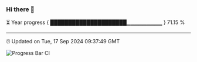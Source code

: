 ### Hi there 👋

⏳ Year progress { █████████████████████▁▁▁▁▁▁▁▁▁ } 71.15 %

---

⏰ Updated on Tue, 17 Sep 2024 09:37:49 GMT

![Progress Bar CI](https://github.com/IshwaranRudhara/GIT-ACTION/workflows/Progress%20Bar%20CI/badge.svg)
